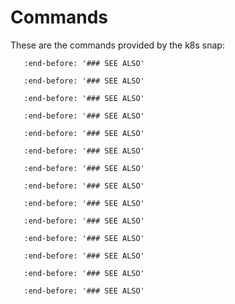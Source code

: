 # Commands

These are the commands provided by the k8s snap:

```{include} /_parts/commands/k8s.md
   :end-before: '### SEE ALSO'
```

```{include} /_parts/commands/k8s_bootstrap.md
   :end-before: '### SEE ALSO'
```

```{include} /_parts/commands/k8s_config.md
   :end-before: '### SEE ALSO'
```

```{include} /_parts/commands/k8s_disable.md
   :end-before: '### SEE ALSO'
```

```{include} /_parts/commands/k8s_enable.md
   :end-before: '### SEE ALSO'
```

```{include} /_parts/commands/k8s_get-join-token.md
   :end-before: '### SEE ALSO'
```

```{include} /_parts/commands/k8s_get.md
   :end-before: '### SEE ALSO'
```

```{include} /_parts/commands/k8s_join-cluster.md
   :end-before: '### SEE ALSO'
```

```{include} /_parts/commands/k8s_kubectl.md
   :end-before: '### SEE ALSO'
```

```{include} /_parts/commands/k8s_remove-node.md
   :end-before: '### SEE ALSO'
```

```{include} /_parts/commands/k8s_set.md
   :end-before: '### SEE ALSO'
```

```{include} /_parts/commands/k8s_status.md
   :end-before: '### SEE ALSO'
```

```{include} /_parts/commands/k8s_refresh-certs.md
   :end-before: '### SEE ALSO'
```

```{include} /_parts/commands/k8s_completion.md
   :end-before: '### SEE ALSO'
```
